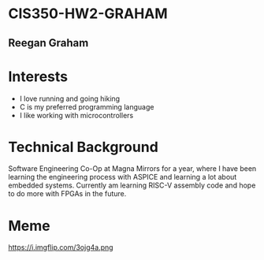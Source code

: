 # CIS350-HW2-GRAHAM

## Reegan Graham

# Interests
* I love running and going hiking
* C is my preferred programming language
* I like working with microcontrollers

# Technical Background
Software Engineering Co-Op at Magna Mirrors for a year, where I have been learning the engineering process with ASPICE and learning a lot about embedded systems. Currently am learning RISC-V assembly code and hope to do more with FPGAs in the future.

# Meme
https://i.imgflip.com/3ojg4a.png